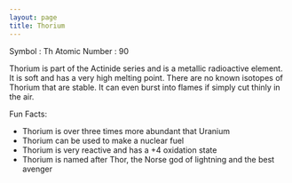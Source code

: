 ```yaml
---
layout: page
title: Thorium
---
```


Symbol : Th
Atomic Number : 90

Thorium is part of the Actinide series and is a metallic radioactive element. It is soft and has a very high melting point. There are no known isotopes of Thorium that are stable. It can even burst into flames if simply cut thinly in the air.

Fun Facts:
- Thorium is over three times more abundant that Uranium
- Thorium can be used to make a nuclear fuel
- Thorium is very reactive and has a +4 oxidation state
- Thorium is named after Thor, the Norse god of lightning and the best avenger